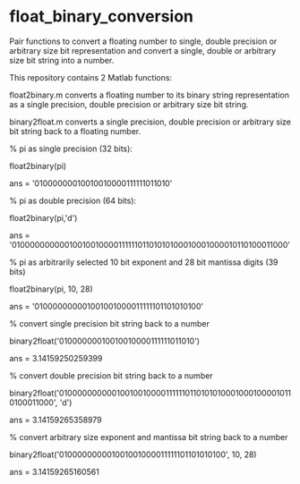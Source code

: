 # float_binary_conversion
Pair functions to convert a floating number to single, double precision or arbitrary size bit representation and convert a single, double or arbitrary size bit string into a number. 

This repository contains 2 Matlab functions:

float2binary.m converts a floating number to its binary string representation as a single precision, double precision or arbitrary size bit string.

binary2float.m converts a single precision, double precision or arbitrary size bit string back to a floating number. 


% pi as single precision (32 bits):

float2binary(pi)

ans =
    '01000000010010010000111111011010'


% pi as double precision (64 bits):

float2binary(pi,'d')

ans =
    '0100000000001001001000011111101101010100010001000010110100011000'


% pi as arbitrarily selected 10 bit exponent and 28 bit mantissa digits (39 bits)

float2binary(pi, 10, 28)

ans =
    '010000000001001001000011111101101010100'
   

% convert single precision bit string back to a number    

binary2float('01000000010010010000111111011010')

ans =
          3.14159250259399


% convert double precision bit string back to a number  

binary2float('0100000000001001001000011111101101010100010001000010110100011000', 'd')

ans =
          3.14159265358979


% convert arbitrary size exponent and mantissa bit string back to a number  

binary2float('010000000001001001000011111101101010100', 10, 28)

ans =
          3.14159265160561
